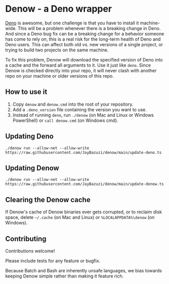 # Denow - a Deno wrapper

[Deno](https://deno.land/) is awesome, but one challenge is that you have to
install it machine-wide. This will be a problem whenever there is a breaking
change in Deno. And since a Deno bug fix can be a breaking change for a behavior
someone has come to rely on, this is a real risk for the long-term health of
Deno and Deno users. This can affect both old vs. new versions of a single
project, or trying to build two projects on the same machine.

To fix this problem, Denow will download the specified version of Deno into a
cache and the forward all arguments to it. Use it just like `deno`. Since Denow
is checked directly into your repo, it will never clash with another repo on
your machine or older versions of this repo.

## How to use it

1. Copy `denow` and `denow.cmd` into the root of your repository.
2. Add a `.deno_version` file containing the version you want to use.
3. Instead of running `deno`, run `./denow` (on Mac and Linux or Windows
   PowerShell) or `call denow.cmd` (on Windows cmd).

## Updating Deno

```
./denow run --allow-net --allow-write https://raw.githubusercontent.com/JayBazuzi/denow/main/update-deno.ts
```

## Updating Denow

```
./denow run --allow-net --allow-write https://raw.githubusercontent.com/JayBazuzi/denow/main/update-denow.ts
```

## Clearing the Denow cache

If Denow's cache of Denow binaries ever gets corrupted, or to reclaim disk
space, delete `~/.cache` (on Mac and Linux) or `%LOCALAPPDATA%\denow` (on
Windows).

## Contributing

Contributions welcome!

Please include tests for any feature or bugfix.

Because Batch and Bash are inherently unsafe languages, we bias towards keeping
Denow simple rather than making it feature rich.
